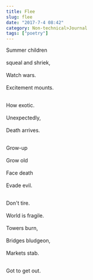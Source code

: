 ```yaml
---
title: Flee
slug: flee
date: "2017-7-4 08:42"
category: Non-technical>Journal
tags: ["poetry"]
---
```


Summer children <br></br>
squeal and shriek, <br></br>
Watch wars. <br></br>
Excitement mounts. <br></br>

How exotic. <br></br>
Unexpectedly, <br></br>
Death arrives. <br></br>

Grow-up<br></br>
Grow old<br></br>
Face death <br></br>
Evade evil.<br></br>

Don't tire. <br></br>
World is fragile.<br></br>
Towers burn,<br></br>
Bridges bludgeon,<br></br>
Markets stab. <br></br>

Got to get out.
